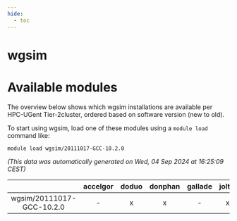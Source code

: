 ```yaml
---
hide:
  - toc
---
```


wgsim
=====

# Available modules


The overview below shows which wgsim installations are available per HPC-UGent Tier-2cluster, ordered based on software version (new to old).

To start using wgsim, load one of these modules using a `module load` command like:

```shell
module load wgsim/20111017-GCC-10.2.0
```

*(This data was automatically generated on Wed, 04 Sep 2024 at 16:25:09 CEST)*  

| |accelgor|doduo|donphan|gallade|joltik|shinx|skitty|
| :---: | :---: | :---: | :---: | :---: | :---: | :---: | :---: |
|wgsim/20111017-GCC-10.2.0|-|x|x|-|x|-|x|
